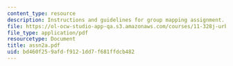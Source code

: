 ```yaml
---
content_type: resource
description: Instructions and guidelines for group mapping assignment.
file: https://ol-ocw-studio-app-qa.s3.amazonaws.com/courses/11-328j-urban-design-skills-observing-interpreting-and-representing-the-city-fall-2004/bd460f259afdf9121dd7f681ffdcb482_assn2a.pdf
file_type: application/pdf
resourcetype: Document
title: assn2a.pdf
uid: bd460f25-9afd-f912-1dd7-f681ffdcb482
---
```

